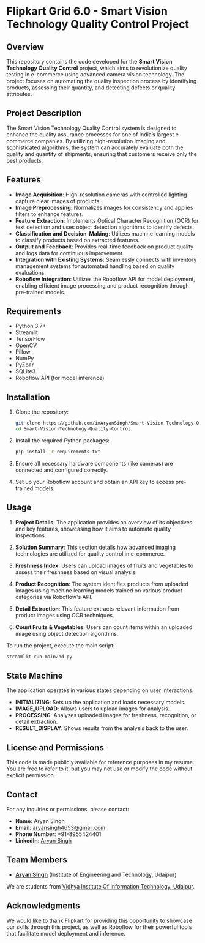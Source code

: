 # Flipkart Grid 6.0 - Smart Vision Technology Quality Control Project

## Overview

This repository contains the code developed for the **Smart Vision Technology Quality Control** project, which aims to revolutionize quality testing in e-commerce using advanced camera vision technology. The project focuses on automating the quality inspection process by identifying products, assessing their quantity, and detecting defects or quality attributes.

## Project Description

The Smart Vision Technology Quality Control system is designed to enhance the quality assurance processes for one of India’s largest e-commerce companies. By utilizing high-resolution imaging and sophisticated algorithms, the system can accurately evaluate both the quality and quantity of shipments, ensuring that customers receive only the best products.

## Features

- **Image Acquisition**: High-resolution cameras with controlled lighting capture clear images of products.
- **Image Preprocessing**: Normalizes images for consistency and applies filters to enhance features.
- **Feature Extraction**: Implements Optical Character Recognition (OCR) for text detection and uses object detection algorithms to identify defects.
- **Classification and Decision-Making**: Utilizes machine learning models to classify products based on extracted features.
- **Output and Feedback**: Provides real-time feedback on product quality and logs data for continuous improvement.
- **Integration with Existing Systems**: Seamlessly connects with inventory management systems for automated handling based on quality evaluations.
- **Roboflow Integration**: Utilizes the Roboflow API for model deployment, enabling efficient image processing and product recognition through pre-trained models.

## Requirements

- Python 3.7+
- Streamlit
- TensorFlow
- OpenCV
- Pillow
- NumPy
- PyZbar
- SQLite3
- Roboflow API (for model inference)

## Installation

1. Clone the repository:
   ```bash
   git clone https://github.com/imAryanSingh/Smart-Vision-Technology-Quality-Control.git
   cd Smart-Vision-Technology-Quality-Control
   ```

2. Install the required Python packages:
   ```bash
   pip install -r requirements.txt
   ```

3. Ensure all necessary hardware components (like cameras) are connected and configured correctly.

4. Set up your Roboflow account and obtain an API key to access pre-trained models.

## Usage

1. **Project Details**:
   The application provides an overview of its objectives and key features, showcasing how it aims to automate quality inspections.

2. **Solution Summary**:
   This section details how advanced imaging technologies are utilized for quality control in e-commerce.

3. **Freshness Index**:
   Users can upload images of fruits and vegetables to assess their freshness based on visual analysis.

4. **Product Recognition**:
   The system identifies products from uploaded images using machine learning models trained on various product categories via Roboflow's API.

5. **Detail Extraction**:
   This feature extracts relevant information from product images using OCR techniques.

6. **Count Fruits & Vegetables**:
   Users can count items within an uploaded image using object detection algorithms.

To run the project, execute the main script:
```bash
streamlit run main2nd.py
```

## State Machine

The application operates in various states depending on user interactions:
- **INITIALIZING**: Sets up the application and loads necessary models.
- **IMAGE_UPLOAD**: Allows users to upload images for analysis.
- **PROCESSING**: Analyzes uploaded images for freshness, recognition, or detail extraction.
- **RESULT_DISPLAY**: Shows results from the analysis back to the user.

## License and Permissions

This code is made publicly available for reference purposes in my resume. You are free to refer to it, but you may not use or modify the code without explicit permission.

## Contact

For any inquiries or permissions, please contact:

- **Name**: Aryan Singh
- **Email**: aryansingh4653@gmail.com
- **Phone Number**: +91-8955424401
- **LinkedIn**: [Aryan Singh](https://www.linkedin.com/in/im-aryan-singh/)

## Team Members

- **[Aryan Singh](https://www.linkedin.com/in/im-aryan-singh/)** (Institute of Engineering and Technology, Udaipur)

We are students from [Vidhya Institute Of Information Technology, Udaipur](+91-9214465362).

## Acknowledgments

We would like to thank Flipkart for providing this opportunity to showcase our skills through this project, as well as Roboflow for their powerful tools that facilitate model deployment and inference.
